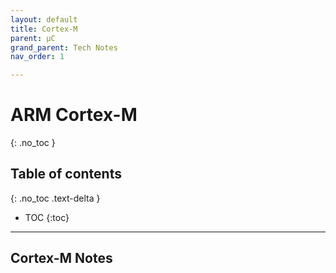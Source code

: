 ```yaml
---
layout: default
title: Cortex-M
parent: μC
grand_parent: Tech Notes
nav_order: 1

---
```


# ARM Cortex-M
{: .no_toc }

## Table of contents
{: .no_toc .text-delta }

* TOC
{:toc}

---

## Cortex-M Notes
